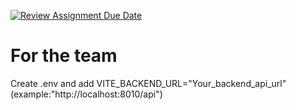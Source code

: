 [![Review Assignment Due Date](https://classroom.github.com/assets/deadline-readme-button-22041afd0340ce965d47ae6ef1cefeee28c7c493a6346c4f15d667ab976d596c.svg)](https://classroom.github.com/a/j-otaqSD)

# For the team
Create .env and add VITE_BACKEND_URL="Your_backend_api_url"(example:"http://localhost:8010/api")